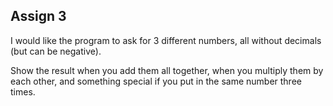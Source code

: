 ## Assign 3

I would like the program to ask for 3 different numbers, all without decimals (but can be negative).

Show the result when you add them all together, when you multiply them by each other, and something special if you put in the same number three times.